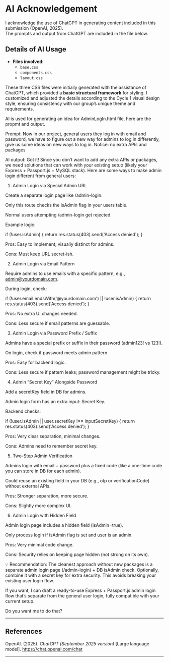 # AI Acknowledgement

I acknowledge the use of ChatGPT in generating content included in this submission (OpenAI, 2025).  
The prompts and output from ChatGPT are included in the file below.

## Details of AI Usage

- **Files involved**:  
  - `base.css`  
  - `components.css`  
  - `layout.css`  

These three CSS files were initially generated with the assistance of ChatGPT, which provided a **basic structural framework** for styling. I customized and adjusted the details according to the Cycle 1 visual design style, ensuring consistency with our group’s unique theme and requirements.  


AI is used for generating an idea for AdminLogIn.html file, here are the propmt and output.

Prompt: Now in our project, general users they log in with email and password, we have to figure out a new way for admins to log in differently, give us some ideas on new ways to log in. Notice: no extra APIs and packages

AI output: Got it! Since you don’t want to add any extra APIs or packages, we need solutions that can work with your existing setup (likely your Express + Passport.js + MySQL stack). Here are some ways to make admin login different from general users:

1. Admin Login via Special Admin URL

Create a separate login page like /admin-login.

Only this route checks the isAdmin flag in your users table.

Normal users attempting /admin-login get rejected.

Example logic:

if (!user.isAdmin) {
  return res.status(403).send('Access denied');
}


Pros: Easy to implement, visually distinct for admins.

Cons: Must keep URL secret-ish.

2. Admin Login via Email Pattern

Require admins to use emails with a specific pattern, e.g., admin@yourdomain.com.

During login, check:

if (!user.email.endsWith('@yourdomain.com') || !user.isAdmin) {
  return res.status(403).send('Access denied');
}


Pros: No extra UI changes needed.

Cons: Less secure if email patterns are guessable.

3. Admin Login via Password Prefix / Suffix

Admins have a special prefix or suffix in their password (admin123! vs 123!).

On login, check if password meets admin pattern.

Pros: Easy for backend logic.

Cons: Less secure if pattern leaks; password management might be tricky.

4. Admin “Secret Key” Alongside Password

Add a secretKey field in DB for admins.

Admin login form has an extra input: Secret Key.

Backend checks:

if (!user.isAdmin || user.secretKey !== inputSecretKey) {
  return res.status(403).send('Access denied');
}


Pros: Very clear separation, minimal changes.

Cons: Admins need to remember secret key.

5. Two-Step Admin Verification

Admins login with email + password plus a fixed code (like a one-time code you can store in DB for each admin).

Could reuse an existing field in your DB (e.g., otp or verificationCode) without external APIs.

Pros: Stronger separation, more secure.

Cons: Slightly more complex UI.

6. Admin Login with Hidden Field

Admin login page includes a hidden field (isAdmin=true).

Only process login if isAdmin flag is set and user is an admin.

Pros: Very minimal code change.

Cons: Security relies on keeping page hidden (not strong on its own).

💡 Recommendation:
The cleanest approach without new packages is a separate admin login page (/admin-login) + DB isAdmin check. Optionally, combine it with a secret key for extra security. This avoids breaking your existing user login flow.

If you want, I can draft a ready-to-use Express + Passport.js admin login flow that’s separate from the general user login, fully compatible with your current setup.

Do you want me to do that?

---

## References

OpenAI. (2025). *ChatGPT (September 2025 version)* [Large language model]. https://chat.openai.com/chat  

---